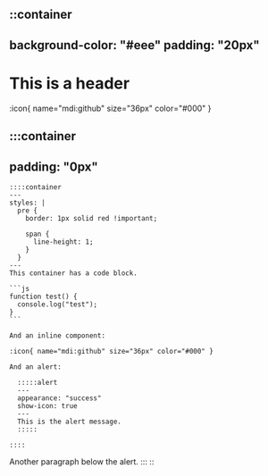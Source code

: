 ::container
---
background-color: "#eee"
padding: "20px"
---

# This is a header

:icon{ name="mdi:github" size="36px" color="#000" }

  :::container
  ---
  padding: "0px"
  ---
    ::::container
    ---
    styles: |
      pre {
        border: 1px solid red !important;

        span {
          line-height: 1;
        }
      }
    ---
    This container has a code block.

    ```js
    function test() {
      console.log("test");
    }
    ```

    And an inline component:

    :icon{ name="mdi:github" size="36px" color="#000" }

    And an alert:

      :::::alert
      ---
      appearance: "success"
      show-icon: true
      ---
      This is the alert message.
      :::::

    ::::

  Another paragraph below the alert.
  :::
::
